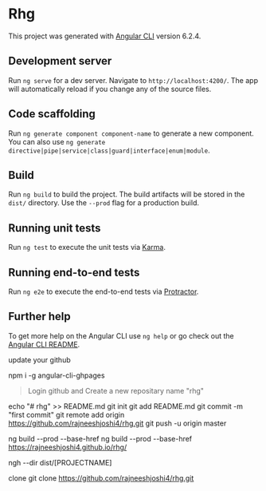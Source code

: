 # Rhg

This project was generated with [Angular CLI](https://github.com/angular/angular-cli) version 6.2.4.

## Development server

Run `ng serve` for a dev server. Navigate to `http://localhost:4200/`. The app will automatically reload if you change any of the source files.

## Code scaffolding

Run `ng generate component component-name` to generate a new component. You can also use `ng generate directive|pipe|service|class|guard|interface|enum|module`.

## Build

Run `ng build` to build the project. The build artifacts will be stored in the `dist/` directory. Use the `--prod` flag for a production build.

## Running unit tests

Run `ng test` to execute the unit tests via [Karma](https://karma-runner.github.io).

## Running end-to-end tests

Run `ng e2e` to execute the end-to-end tests via [Protractor](http://www.protractortest.org/).

## Further help

To get more help on the Angular CLI use `ng help` or go check out the [Angular CLI README](https://github.com/angular/angular-cli/blob/master/README.md).


update your github

npm i -g angular-cli-ghpages

>Login github and Create a new repositary name "rhg"

echo "# rhg" >> README.md
git init
git add README.md
git commit -m "first commit"
git remote add origin https://github.com/rajneeshjoshi4/rhg.git
git push -u origin master

ng build --prod --base-href
ng build --prod --base-href https://rajneeshjoshi4.github.io/rhg/

ngh --dir dist/[PROJECTNAME]




clone
git clone https://github.com/rajneeshjoshi4/rhg.git
